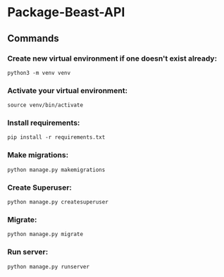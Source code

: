 # Package-Beast-API

## Commands
### Create new virtual environment if one doesn't exist already: 
```
python3 -m venv venv
```
### Activate your virtual environment: 

```source venv/bin/activate```

### Install requirements: 

```pip install -r requirements.txt```

### Make migrations: 

```python manage.py makemigrations```

### Create Superuser:

```python manage.py createsuperuser```

### Migrate: 

```python manage.py migrate```

### Run server: 

```python manage.py runserver```

